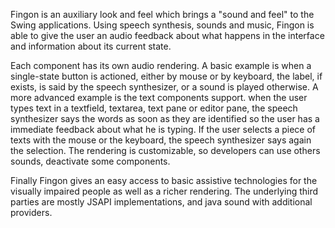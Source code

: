Fingon is an auxiliary look and feel which brings a "sound and feel" to the Swing applications.
Using speech synthesis, sounds and music, Fingon is able to give the user an audio feedback about what happens in the interface and information about its current state.

Each component has its own audio rendering.
A basic example is when a single-state button is actioned, either by mouse or by keyboard, the label, if exists, is said by the speech synthesizer, or a sound is played otherwise.
A more advanced example is the text components support.
when the user types text in a textfield, textarea, text pane or editor pane, the speech synthesizer says the words as soon as they are identified so the user has a immediate feedback about what he is typing.
If the user selects a piece of texts with the mouse or the keyboard, the speech synthesizer says again the selection.
The rendering is customizable, so developers can use others sounds, deactivate some components.

Finally Fingon gives an easy access to basic assistive technologies for the visually impaired people as well as a richer rendering. 
The underlying third parties are mostly JSAPI implementations, and java sound with additional providers.
